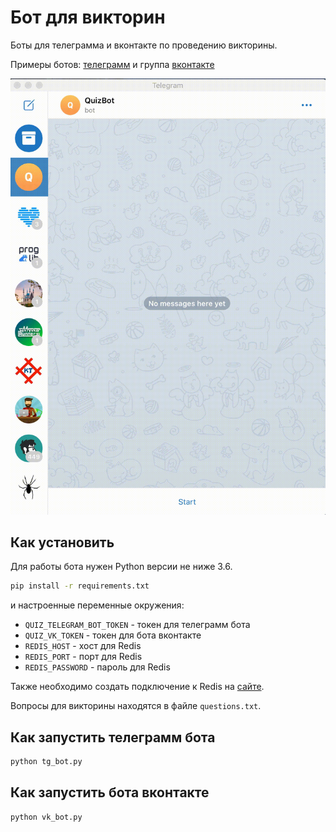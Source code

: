 # Бот для викторин

Боты для телеграмма и вконтакте по проведению викторины.

Примеры ботов: [телеграмм](t.me/StudentQuizBot) и группа [вконтакте](https://vk.com/public199145498)

![Пример работы бота](bot_example.gif)

## Как установить

Для работы бота нужен Python версии не ниже 3.6.

```bash
pip install -r requirements.txt
```

и настроенные переменные окружения:

- `QUIZ_TELEGRAM_BOT_TOKEN` - токен для телеграмм бота
- `QUIZ_VK_TOKEN` - токен для бота вконтакте
- `REDIS_HOST` - хост для Redis
- `REDIS_PORT` - порт для Redis
- `REDIS_PASSWORD` - пароль для Redis

Также необходимо создать подключение к Redis на [сайте](https://redislabs.com/).

Вопросы для викторины находятся в файле `questions.txt`.

## Как запустить телеграмм бота

```bash
python tg_bot.py
```

## Как запустить бота вконтакте

```bash
python vk_bot.py
```

